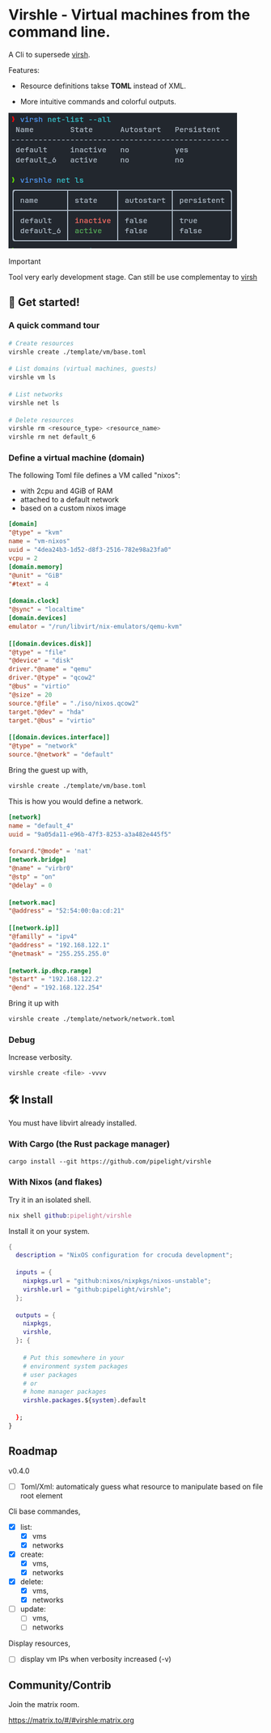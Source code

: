 # Virshle - Virtual machines from the command line.

A Cli to supersede [virsh](https://github.com/libvirt/libvirt).

Features:

- Resource definitions takse **TOML** instead of XML.

- More intuitive commands and colorful outputs.

![tables comparison](https://github.com/pipelight/virshle/blob/master/public/images/table.png)

> [!IMPORTANT]  
> Tool very early development stage.
> Can still be use complementay to [virsh](https://github.com/libvirt/libvirt)

## 🚀 Get started!

### A quick command tour

```sh
# Create resources
virshle create ./template/vm/base.toml

# List domains (virtual machines, guests)
virshle vm ls

# List networks
virshle net ls

# Delete resources
virshle rm <resource_type> <resource_name>
virshle rm net default_6

```

### Define a virtual machine (domain)

The following Toml file defines a VM called "nixos":

- with 2cpu and 4GiB of RAM
- attached to a default network
- based on a custom nixos image

```toml
[domain]
"@type" = "kvm"
name = "vm-nixos"
uuid = "4dea24b3-1d52-d8f3-2516-782e98a23fa0"
vcpu = 2
[domain.memory]
"@unit" = "GiB"
"#text" = 4

[domain.clock]
"@sync" = "localtime"
[domain.devices]
emulator = "/run/libvirt/nix-emulators/qemu-kvm"

[[domain.devices.disk]]
"@type" = "file"
"@device" = "disk"
driver."@name" = "qemu"
driver."@type" = "qcow2"
"@bus" = "virtio"
"@size" = 20
source."@file" = "./iso/nixos.qcow2"
target."@dev" = "hda"
target."@bus" = "virtio"

[[domain.devices.interface]]
"@type" = "network"
source."@network" = "default"
```

Bring the guest up with,

```sh
virshle create ./template/vm/base.toml
```

This is how you would define a network.

```toml
[network]
name = "default_4"
uuid = "9a05da11-e96b-47f3-8253-a3a482e445f5"

forward."@mode" = 'nat'
[network.bridge]
"@name" = "virbr0"
"@stp" = "on"
"@delay" = 0

[network.mac]
"@address" = "52:54:00:0a:cd:21"

[[network.ip]]
"@familly" = "ipv4"
"@address" = "192.168.122.1"
"@netmask" = "255.255.255.0"

[network.ip.dhcp.range]
"@start" = "192.168.122.2"
"@end" = "192.168.122.254"
```

Bring it up with

```sh
virshle create ./template/network/network.toml
```

### Debug

Increase verbosity.

```sh
virshle create <file> -vvvv
```

## 🛠️ Install

You must have libvirt already installed.

### With Cargo (the Rust package manager)

```sh-vue
cargo install --git https://github.com/pipelight/virshle
```

### With Nixos (and flakes)

Try it in an isolated shell.

```nix
nix shell github:pipelight/virshle
```

Install it on your system.

```nix
{
  description = "NixOS configuration for crocuda development";

  inputs = {
    nixpkgs.url = "github:nixos/nixpkgs/nixos-unstable";
    virshle.url = "github:pipelight/virshle";
  };

  outputs = {
    nixpkgs,
    virshle,
  }: {

    # Put this somewhere in your
    # environment system packages
    # user packages
    # or
    # home manager packages
    virshle.packages.${system}.default

  };
}
```

## Roadmap

v0.4.0

- [ ] Toml/Xml: automaticaly guess what resource to manipulate based on file root element

Cli base commandes,

- [x] list:
  - [x] vms
  - [x] networks
- [x] create:
  - [x] vms,
  - [x] networks
- [x] delete:
  - [x] vms,
  - [x] networks
- [ ] update:
  - [ ] vms,
  - [ ] networks

Display resources,

- [ ] display vm IPs when verbosity increased (-v)

## Community/Contrib

Join the matrix room.

https://matrix.to/#/#virshle:matrix.org
